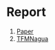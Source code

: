 Report
========

1.  [Paper](documentation/README/Report/ROSO18_0020_MS.pdf)
2.  [TFMNagua](documentation/README/Report/escrito_luis_nagua.pdf)
